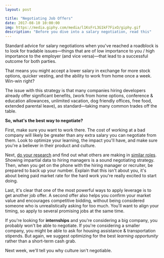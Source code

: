 ```yaml
---
layout: post

title: "Negotiating Job Offers"
date: 2017-08-10 10:00:00
img: https://media.giphy.com/media/l1KsFrL3G1kF7FixO/giphy.gif
description: "Before you dive into a salary negotiation, read this"
---
```


Standard advice for salary negotiations when you've reached a roadblock is to look for tradable issues&mdash;things that are of low importance to you / high importance to the employer (and vice versa)&mdash;that lead to a successful outcome for both parties.

That means you might accept a lower salary in exchange for more stock options, quicker vesting, and the ability to work from home once a week. Win-win right?

The issue with this strategy is that many companies hiring developers already offer significant benefits, (work from home options, conference & education allowances, unlimited vacation, dog friendly offices, free food, extended parental leave), as standard&mdash;taking many common trades off the table.

**So, what's the best way to negotiate?**

First, make sure you want to work there. The cost of working at a bad company will likely be greater than any extra salary you can negotiate from them. Look to optimize your learning, the impact you'll have, and make sure you're a believer in their product and culture.

Next, [do your research](https://www.comparably.com/guest/compensation) and find out what others are making in [similar roles](https://www.glassdoor.com/Salaries/san-francisco-software-engineer-salary-SRCH_IL.0,13_IM759_KO14,31.htm). Showing impartial data to hiring managers is a sound negotiating strategy. Then, when you get on the phone with the hiring manager or recruiter, be prepared to back up your number. Explain that this isn't about you, it's about being paid market rate for the hard work you're really excited to start doing.

Last, it's clear that one of the most powerful ways to apply leverage is to get another job offer. A second offer also helps you confirm your market value and encourages competitive bidding, without being considered someone who is unrealistically asking for too much. You'll want to align your timing, so apply to several promising jobs at the same time.

If you're looking for **internships** and you're considering a big company, you probably won't be able to negotiate. If you're considering a smaller company, you might be able to ask for housing assistance & transportation stipends. But again, we suggest optimizing for the best _learning opportunity_ rather than a short-term cash grab.

Next week, we'll tell you why culture isn't negotiable.